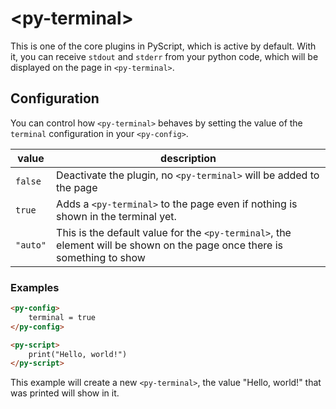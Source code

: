# &lt;py-terminal&gt;

This is one of the core plugins in PyScript, which is active by default. With it, you can receive `stdout` and `stderr` from your python code, which will be displayed on the page in `<py-terminal>`.

## Configuration

You can control how `<py-terminal>` behaves by setting the value of the  `terminal` configuration in your `<py-config>`.

| value | description |
|-------|-------------|
| `false` | Deactivate the plugin, no `<py-terminal>` will be added to the page |
| `true` | Adds a `<py-terminal>` to the page even if nothing is shown in the terminal yet. |
| `"auto"` | This is the default value for the `<py-terminal>`, the element will be shown on the page once there is something to show |

### Examples

```html
<py-config>
    terminal = true
</py-config>

<py-script>
    print("Hello, world!")
</py-script>
```

This example will create a new `<py-terminal>`, the value "Hello, world!" that was printed will show in it.
